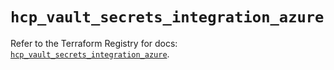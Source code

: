 # `hcp_vault_secrets_integration_azure`

Refer to the Terraform Registry for docs: [`hcp_vault_secrets_integration_azure`](https://registry.terraform.io/providers/hashicorp/hcp/0.108.0/docs/resources/vault_secrets_integration_azure).

